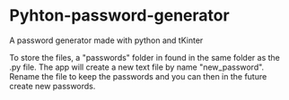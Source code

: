 # Pyhton-password-generator
A password generator made with python and tKinter

To store the files, a "passwords" folder in  found in the same folder as the .py file. The app will create a new text file by name "new_password". Rename the file to keep the passwords and you can then in the future create new passwords.
